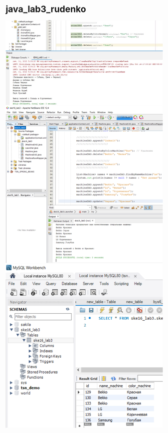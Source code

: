 # java_lab3_rudenko
![screenshot](https://github.com/harvey133/hedrk/blob/main/screen.jpeg)
![screenshot](https://github.com/harvey133/hedrk/blob/main/screenshot1.png)
![screenshot](https://github.com/harvey133/hedrk/blob/main/screenshot2.png)

